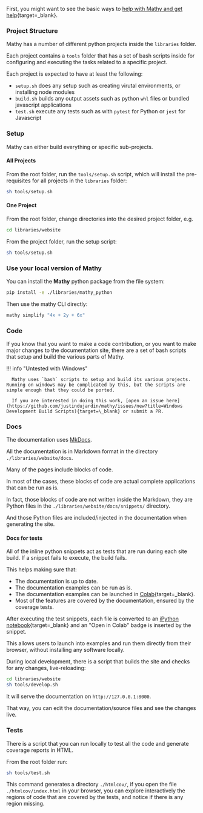 First, you might want to see the basic ways to [help with Mathy and get help](/help){target=\_blank}.

### Project Structure

Mathy has a number of different python projects inside the `libraries` folder.

Each project contains a `tools` folder that has a set of bash scripts inside for configuring and executing the tasks related to a specific project.

Each project is expected to have at least the following:

- `setup.sh` does any setup such as creating virutal environments, or installing node modules
- `build.sh` builds any output assets such as python `whl` files or bundled javascript applications
- `test.sh` execute any tests such as with `pytest` for Python or `jest` for Javascript

### Setup

Mathy can either build everything or specific sub-projects.

#### All Projects

From the root folder, run the `tools/setup.sh` script, which will install the pre-requisites for all projects in the `libraries` folder:

```bash
sh tools/setup.sh
```

#### One Project

From the root folder, change directories into the desired project folder, e.g.

```bash
cd libraries/website
```

From the project folder, run the setup script:

```bash
sh tools/setup.sh
```

### Use your local version of Mathy

You can install the **Mathy** python package from the file system:

```bash
pip install -e ./libraries/mathy_python
```

Then use the mathy CLI directly:

```bash
mathy simplify "4x + 2y + 6x"
```

### Code

If you know that you want to make a code contribution, or you want to make major changes to the documentation site, there are a set of bash scripts that setup and build the various parts of Mathy.

!!! info "Untested with Windows"

      Mathy uses `bash` scripts to setup and build its various projects. Running on windows may be complicated by this, but the scripts are simple enough that they could be ported.

      If you are interested in doing this work, [open an issue here](https://github.com/justindujardin/mathy/issues/new?title=Windows Development Build Scripts){target=\_blank} or submit a PR.

### Docs

The documentation uses <a href="https://www.mkdocs.org/" target="_blank">MkDocs</a>.

All the documentation is in Markdown format in the directory `./libraries/website/docs`.

Many of the pages include blocks of code.

In most of the cases, these blocks of code are actual complete applications that can be run as is.

In fact, those blocks of code are not written inside the Markdown, they are Python files in the `./libraries/website/docs/snippets/` directory.

And those Python files are included/injected in the documentation when generating the site.

#### Docs for tests

All of the inline python snippets act as tests that are run during each site build. If a snippet fails to
execute, the build fails.

This helps making sure that:

- The documentation is up to date.
- The documentation examples can be run as is.
- The documentation examples can be launched in [Colab](https://colab.research.google.com/){target=\_blank}.
- Most of the features are covered by the documentation, ensured by the coverage tests.

After executing the test snippets, each file is converted to an [iPython notebook](https://ipython.org/notebook.html){target=\_blank} and an "Open in Colab" badge is inserted by the snippet.

This allows users to launch into examples and run them directly from their browser, without installing any software locally.

During local development, there is a script that builds the site and checks for any changes, live-reloading:

```bash
cd libraries/website
sh tools/develop.sh
```

It will serve the documentation on `http://127.0.0.1:8000`.

That way, you can edit the documentation/source files and see the changes live.

### Tests

There is a script that you can run locally to test all the code and generate coverage reports in HTML.

From the root folder run:

```bash
sh tools/test.sh
```

This command generates a directory `./htmlcov/`, if you open the file `./htmlcov/index.html` in your browser, you can explore interactively the regions of code that are covered by the tests, and notice if there is any region missing.
